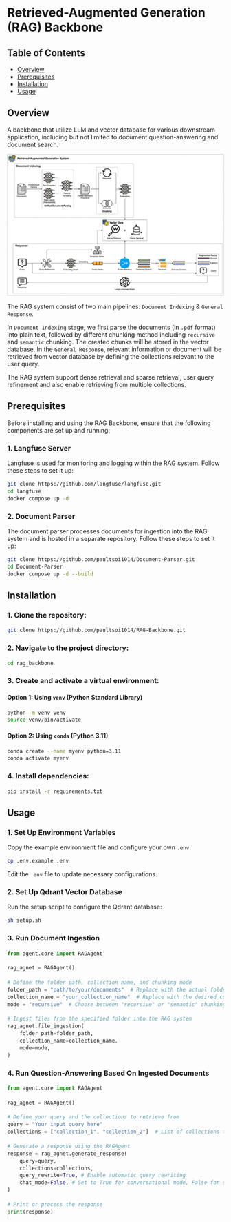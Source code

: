 # Retrieved-Augmented Generation (RAG) Backbone

## Table of Contents

- [Overview](#Overview)
- [Prerequisites](#prerequisites)
- [Installation](#installation)
- [Usage](#usage)

## Overview 
A backbone that utilize LLM and vector database for various downstream application, 
including but not limited to document question-answering and document search.

![Project Illustration](assets/rag_architecture.png)

The RAG system consist of two main pipelines: `Document Indexing` & `General Response`.

In `Document Indexing` stage, we first parse the documents (in `.pdf` format) into plain
text, followed by different chunking method including `recursive` and `semantic`
chunking. The created chunks will be stored in the vector database. In the 
`General Response`, relevant information or document will be retrieved from 
vector database by defining the collections relevant to the user query. 

The RAG system support dense retrieval and sparse retrieval, user query refinement 
and also enable retrieving from multiple collections. 
<br />
## Prerequisites
Before installing and using the RAG Backbone, ensure that the following components are set up and running:

### 1. Langfuse Server
Langfuse is used for monitoring and logging within the RAG system. Follow these steps to set it up:
```bash
git clone https://github.com/langfuse/langfuse.git
cd langfuse
docker compose up -d
```

### 2. Document Parser
The document parser processes documents for ingestion into the RAG system and is hosted in a separate repository. Follow these steps to set it up:
```bash
git clone https://github.com/paultsoi1014/Document-Parser.git
cd Document-Parser
docker compose up -d --build
```

## Installation
### 1. Clone the repository:
```bash
git clone https://github.com/paultsoi1014/RAG-Backbone.git
```
### 2. Navigate to the project directory:
```bash
cd rag_backbone
```
### 3. Create and activate a virtual environment:
#### Option 1: Using `venv` (Python Standard Library)
```bash
python -m venv venv
source venv/bin/activate
```
#### Option 2: Using `conda` (Python 3.11)
```bash
conda create --name myenv python=3.11
conda activate myenv
```

### 4. Install dependencies:
```bash
pip install -r requirements.txt
```

## Usage
### 1. Set Up Environment Variables
Copy the example environment file and configure your own `.env`:
```bash
cp .env.example .env
```
Edit the `.env` file to update necessary configurations.

### 2. Set Up Qdrant Vector Database
Run the setup script to configure the Qdrant database:
```bash
sh setup.sh
```

### 3. Run Document Ingestion
```python
from agent.core import RAGAgent

rag_agnet = RAGAgent()

# Define the folder path, collection name, and chunking mode
folder_path = "path/to/your/documents"  # Replace with the actual folder path
collection_name = "your_collection_name"  # Replace with the desired collection name
mode = "recursive"  # Choose between "recursive" or "semantic" chunking

# Ingest files from the specified folder into the RAG system
rag_agnet.file_ingestion(
    folder_path=folder_path,
    collection_name=collection_name,
    mode=mode,
)
```

### 4. Run Question-Answering Based On Ingested Documents
```python
from agent.core import RAGAgent

rag_agnet = RAGAgent()

# Define your query and the collections to retrieve from
query = "Your input query here"
collections = ["collection_1", "collection_2"]  # List of collections to search in

# Generate a response using the RAGAgent
response = rag_agnet.generate_response(
    query=query,
    collections=collections,
    query_rewrite=True, # Enable automatic query rewriting
    chat_mode=False, # Set to True for conversational mode, False for structure output
)

# Print or process the response
print(response)
```





